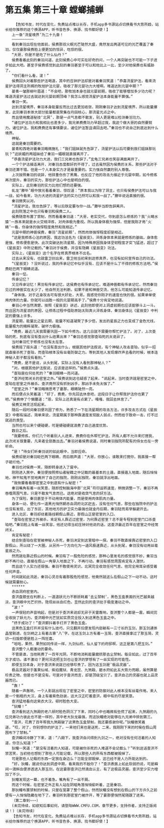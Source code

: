 # 第五集 第三十章 螳螂捕蝉
        【告知书友，时代在变化，免费站点难以长存，手机app多书源站点切换看书大势所趋，站长给你推荐的这个换源APP，听书音色多、换源、找书都好使！】
       上一章‘流星境界’为二十九章！
       ——————————
       看到秦羽出现在他面前，侯费那双火眼光芒陡然大盛，竟然发出两道可见的光芒覆盖了秦羽，仅仅霎那侯费脸上便更加的惊异，吃惊的很。
       “大哥，你是不是吃了什么仙丹？”
       侯费看着此刻的秦羽问道，此刻侯费心中可实在好奇的问，一个人再突破也不可能一下子进步如此大吧。甚至于侯费感觉到此刻的秦羽甚至于可以和他比上一比，至少对他侯费也有威胁了。
       “你们看什么看，滚！”
       侯费回头对着那些护法喝道，其中的庒钟护法却是对着秦羽笑道：“恭喜流星护法，看来流星护法得洞主所赐的牧旭护法元婴，吸收了那元婴功力大增啊。难道达到元婴中期？”
       晏青一皱那柳叶眉道：“不会吧，那牧旭本身也就元婴前期，吸收了能够增加多少功力呢？难道流星护法过去就达到元婴前期顶峰？我怎么感觉流星护法本身能量不算强。”
       秦羽一笑。
       达到流星境界，秦羽本身能量反而比过去更加收敛，刚刚秦羽才达到流星境界，所以能量爆发，此刻秦羽本体大部分能量都是聚集在丹田核心，那流星光点之中。
       而且使用魔道秘技‘北冥’，那是一点气息都不散发，别人更是难以检测秦羽功力。
       “诸位护法功力和我相比也差多少，我兄弟费费功力早超过我，我这个做大哥的自然要努力。诸位护法，我和费费还有事情要谈，诸位护法暂且请回去吧。”秦羽也不说自己到底达到什么境界。
       神秘。
       这就是秦羽需要的。
       晏青和西艳对着秦羽略微施礼：“我们姐妹就先告辞了，流星护法以后可要到我们姐妹那玩玩？”这妖媚的两姐妹给了秦羽一媚眼就直接离开了。
       “恭喜流星护法功力大进，我们三兄弟也告辞了。”玄龟三兄弟也笑容满面离开了。
       一个个护法接连离开，对秦羽态度都好的不得了，过去虽然因为侯费的关系，那些护法对于秦羽还算不错。但是一个人本身实力才是最重要的。实力强自然赢的别人尊敬。
       上次按照秦羽的说辞，他拼重伤伤了黑鹰，也反应了他的攻击力接近于元婴中期，如今修炼再次提升，秦羽的实力，那些护法心中也是明白的很。
       实际上，此刻秦羽的实力比他们想的还要强。
       虬龙‘滕毕’眼中放光看着秦羽，惊叹道：“原本我以为除了洞主，也只有侯费护法可以与我一战，如今看来，功力大进的流星护法的实力已然可以和我一战了。”滕毕说话直接的很。
       秦羽微笑以对。
       “流星护法，我也告辞了，等以后铁定要与你一战。”滕毕当即告辞离开。
       此刻院落之中也只有秦羽和侯费二人。
       侯费随意布置了禁制，然而看着秦羽道：“大哥，老实交代，你到底怎么修炼的？我‘火睛水猿’一族本来就是水火交相淬炼，对肉体极为重视。所以我身体极为强悍，但是我刚才用‘火睛’一看，你身体的强悍程度竟然和我相近。”
       元婴中期的神兽侯费，秦羽‘流星前期’，然而肉体强悍程度却是相近。
       “这是我修炼心法的原因，我这功法名为《星辰变》，淬炼身体本来就是修炼的基础，身体愈是强，修炼便愈是快。此次突破达到流星期，因为特殊原因我身体坚韧程度才突飞猛进，超过了《星辰变》中所记载的。”秦羽对于侯费，并没有隐瞒《星辰变》功法。
       实际上，《星辰变》这个名字在修真界根本不出名。
       过去从来没有，也就雷卫创出来，雷卫他当初来到这修真界，也没有如何宣传自己的功法。
       “《星辰变》？没听说过，我的传承记忆中似乎没有，应该不是什么了不得的修炼方法吧。”侯费眨巴两下眼睛说道。
       秦羽一怔。
       传承记忆？
       又见传承记忆！黑羽有传承记忆，这侯费也有传承记忆，难道神兽都有传承记忆，然而秦羽见过的神兽实在太少了，他自然无法判断。如果不是和神兽交流，他怎么可能知道传承记忆。
       “身体强，对于近身攻击可有很大好处，大哥。我感觉你刚才的速度也快的很。如果单单使用肉体的力量，你就可以战胜一般的元婴期高手了。”侯费十分肯定地说道。
       秦羽心中当然清楚。按照《星辰变》讲述，此刻他即使对上洞虚前期也应该能够斗上一斗。而且因为流星泪的原因，让修炼过程中借助原始太阳真火淬炼身体，秦羽身体比《星辰变》中判定的要强上许多。
       流星期，能量比之星云期，能量不知道凝聚了多少倍，发出的星辰之力也变成了金色光线，能量极为的精粹凝聚，破坏力极强。
       “费费，最近几天我需要巩固一下如今修为。这几日就不需要你帮忙护法了。对了，上次查珀的死，到底有没有查出什么结果出来？”秦羽总感觉那查珀死的太诡异了。
       当时秦羽忙于修炼也没有太在意。
       侯费摇了摇头道：“也没有查出什么，根据其他护法叙说，有个神秘人攻击查珀，似乎一招就直接杀死了查珀，而查珀根本没有丝毫防御之力。等到其他人发现爆炸声去看的时候，根本连神秘人影子都没有看到。”
       “费费，是不是说，从头到尾，实际上没有人看到那神秘人？”
       “对。根据其他护法叙说，应该是这样的。”侯费点头道。
       “查珀是在何处死的？”秦羽眼睛一亮问道。
       “查洪经常闭关的密室之外。”侯费说到这也疑惑了起来，“说起来，当时查洪就是密室之中，查珀在密室之外被杀。查洪竟然没有抓到凶手，那凶手未免太强了。”
       “密室之外？”秦羽略微思考了霎那，眼睛陡然一亮。
       而后便点头笑着道：“好了，费费，你先回去休息吧，这段日子让你帮我护法你也累了吧。”侯费伸了个懒腰道：“恩，实际上还真是有点累了。嘎嘎，我回去休息了。”
       侯费又神灵活现起来。
       随后一段时间秦羽便巩固了修为，熟悉了一下在流星期的攻击方法，许多攻击方式在《星辰变》中都有描述，简单来说，流星期属于那种靠速度发现敌人弱点，然而给于致命一击，打不过就逃的类型。
       当然也可以来个硬碰硬，可是硬碰硬就浪费了自己速度优势。
       数日之后。
       “我要修炼，你们几个听着别人人进来，费费你在外帮忙护法，所有人都不允许来打搅我，此次闭关很重要，凡来者全部轰出去。”秦羽对着侯费说道，同时秦羽独院所配有的侍女也在一旁听命。
       “是！”侍女们听秦羽说的如此眼中，当即应命。
       侯费却是对秦羽眨巴两下眼睛，而后朗声道：“大哥，你放心，谁敢来打搅你，我直接一帮子砸烂他。”
       秦羽也对侯费一笑，随即转身进入了屋中。
       刚刚进入房中，秦羽便按照修仙者秘籍之中记载的最基本的土遁，直接遁入地面，随后悄悄地，神不知鬼不觉地离开了自己的独院，刚刚出独院，秦羽就浮出地面。
       “我倒要看看那密室之中到底有什么秘密！”
       秦羽嘴角有着一丝笑意，随即控制脑海中那‘北冥’符印运转速度，稍微调整一下，秦羽不再吞噬周围气息，只是不散发气息而已。这绝对是收敛气息的好方法。
       为了保险，秦羽甚至于不动用体内能量，而是使用肉体肌肉力量。
       身体一动，便化作一道黑光悄然朝赤血洞府北区赶去，没有任何气息，那些在独院中的护法也没有发现，出了东区，其他地方的护卫实力最强也就金丹后期，秦羽轻而易举躲避开去。
       进入北区，秦羽却绕着路线朝假山靠近，那假山正是密室的入口。
       “查珀在密室之外被杀，肯定有人靠近过密室，为何靠近密室？总不是专程到密室门口杀查珀吧。”秦羽脸上有着一丝笑容，他还记得当初庒钟对他说的话，这查洪最近百年在密室之中经常闭关。
       肯定有秘密！
       结合到查珀在密室被神秘人杀死，秦羽决定到这里暗中一探。秦羽不敢直接靠近密室的入口那假山，所以绕了一大圈，从另外一个方向化为一道风极速靠近，从头到尾，秦羽没有动用丝毫星辰之力。
       然而就在靠近假山的时候。秦羽有了一股危险的感觉，那种心里发毛的感觉很不妙，秦羽当即不再行动，直接在假山一角穿入地面之下，不再行动。秦羽有感觉周围肯定有人潜伏。
       而且这个人实力还很强。秦羽不敢使用灵识，北冥完全收敛任何气息，他完全用耳朵感受着任何声音。
       时间就如此流逝，秦羽心灵总有着那股危险感觉，他竟然就这么在假山之下一动不动。这时候就需要耐心。
       ******
       赤血洞府密室内。
       查洪盘膝坐在判断上，一道道妖元力不断损耗着‘去尘禁制’，黑色玉盒表面的光芒越来越淡，查洪眼中光芒炽热，隐现丝丝血红色，显然此刻的查洪处于极度激动之中。
       “波！”
       一声很轻的声音响起，但是对于查洪来说却无异于天雷轰响，查洪整个人都是一震，瞬间完全收拢了妖元力。查洪眼中光芒犹如实质完全投入到这黑色玉盒之中。
       “终于成功了！”查洪颤抖着手打开了黑色玉盒。
       这黑色玉盒打开并没有什么技巧，只见翻开后便发现内部躺有一三寸长的玉剑，那玉剑通体晶莹剔透，在剑柄之上有着古篆‘八’字。在这玉剑上方有着一玉简，查洪直接拿过了那玉简，灵识一扫旋即便是脸上一阵狂喜。
       “哈哈，果然，果然如同传说一样，九剑仙府，仙人留下的府邸啊，这正是第八把玉剑。”
       查洪整个人都激动的要命。
       不管是谁，当他耗费了一百年光阴，不断地消耗能量磨损那去尘禁制。每日如此，过了百年方才成功。谁不激动？更何况这把玉剑也让查洪的梦想有了一丝实现的可能性。
       即使玉剑本身，对于查洪来说就已经够珍贵了。因为这玉剑是‘极品灵器’。
       极品灵器对于蓬莱仙域、紫焰魔狱、青龙宫、九煞殿、碧水府如此五大势力而眼，虽然算是珍贵之物，但是也不是没有。可是对于查洪而言，却是顶级宝贝了。查洪自己的灵器也就上品灵器而已。
       “轰！”
       随着一声轰响，一个人影就出现在了密室之中，密室的防御对此人根本没有丝毫作用。来人是一个魁梧的大汉，身上有着紫色劲装，这大汉正盯着查洪，眼中有的尽是笑意。
       查洪猛地看向这紫衣大汉，顿时脸色大变。
       “狄瞳！”
       查洪看到这九煞殿的老八顿时脸色阴沉了下来，同时心中也略微有些慌了起来，九煞殿的九位兄弟功力彼此也不是一样的，其中老大狄龙最强，而这狄瞳绝对能够在九兄弟中排到第三。
       “查洪，花费了百年帮我九煞殿破了这黑色玉盒禁制，我还要感谢你呢。”狄瞳微笑着道，“哎，对了，你别想你的护法了，一来他们来也是送死，二来，我刚刚下来的时候在假山周围布下了禁制。”
       查洪瞬间冷静了下来，道：“八殿下，我查洪自问得到九剑之一，绝对没有任何活着的人知道，你怎么知道？”
       狄瞳一笑道：“是没有活着的人知道，可是被你杀死的人难道不会记载么？”听到这话查洪不禁苦笑，当初他也想到了那些人可能记载，所以那些人的所有东西都被毁掉了。
       可是那些人记载的东西一定放在身边么？岂能全部毁掉，这已经不是人力所能达到的。
       “好，狄瞳，据说你达到洞虚中期，看来我的不敌你了！”查洪表面上如此软弱的说，可是瞬间一滴鲜血便渗透进入那玉剑，在这霎那查洪已然滴血认主，有了这极品灵器，查洪至少实力增加了不少。
       狄瞳发现这一幕，也不着急。嘴角有了一丝不屑。
       而这个时候，在密室之外正有人站在阴暗角落悄悄偷听着，正是秦羽。
       那狄瞳布置禁制的时候，只是在笼罩了整个假山，然而狄瞳没有想到在假山的下方许久之前便有一人悄悄隐藏在地下了。秦羽听到那密室门被炸开，等了霎那便悄然尾随跟了进来。
       （第二章到~~~）
       (未完待续，如欲知后事如何，请登陆WWW.CMFU.COM，章节更多，支持作者，支持正版阅读！)（未完待续）
       【告知书友，时代在变化，免费站点难以长存，手机app多书源站点切换看书大势所趋，站长给你推荐的这个换源APP，听书音色多、换源、找书都好使！】